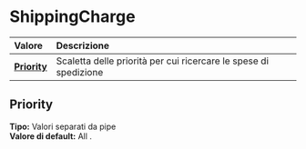 # ShippingCharge

| Valore | Descrizione |
| :--- | :--- |
| [**Priority**](shippingcharge.md#priority) | Scaletta delle priorità per cui ricercare le spese di spedizione |

## Priority

**Tipo:** Valori separati da pipe  
**Valore di default:** All
.
